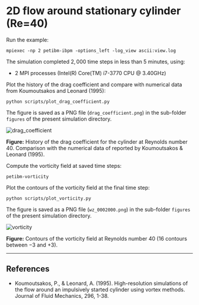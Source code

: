 # 2D flow around stationary cylinder (Re=40)

Run the example:

```shell
mpiexec -np 2 petibm-ibpm -options_left -log_view ascii:view.log
```

The simulation completed $2,000$ time steps in less than $5$ minutes, using:

* 2 MPI processes (Intel(R) Core(TM) i7-3770 CPU @ 3.40GHz)

Plot the history of the drag coefficient and compare with numerical data from Koumoutsakos and Leonard (1995):

```shell
python scripts/plot_drag_coefficient.py
```

The figure is saved as a PNG file (`drag_coefficient.png`) in the sub-folder `figures` of the present simulation directory.

<img src="figures/drag_coefficient.png" alt="drag_coefficient" widht="400">

**Figure:** History of the drag coefficient for the cylinder at Reynolds number $40$. Comparison with the numerical data of reported by Koumoutsakos & Leonard (1995).

Compute the vorticity field at saved time steps:

```shell
petibm-vorticity
```

Plot the contours of the vorticity field at the final time step:

```shell
python scripts/plot_vorticity.py
```

The figure is saved as a PNG file (`wz_0002000.png`) in the sub-folder `figures` of the present simulation directory.

<img src="figures/wz_0002000.png" alt="vorticity" widht="400">

**Figure:** Contours of the vorticity field at Reynolds number $40$ ($16$ contours between $-3$ and $+3$).

---

## References

* Koumoutsakos, P., & Leonard, A. (1995). High-resolution simulations of the flow around an impulsively started cylinder using vortex methods. Journal of Fluid Mechanics, 296, 1-38.
